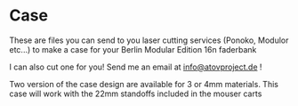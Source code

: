 <h1>Case</h1>

These are files you can send to you laser cutting services (Ponoko, Modulor etc...) to make a case for your Berlin Modular Edition 16n faderbank

I can also cut one for you! Send me an email at info@atovproject.de !

Two version of the case design are available for 3 or 4mm materials. 
This case will work with the 22mm standoffs included in the mouser carts
